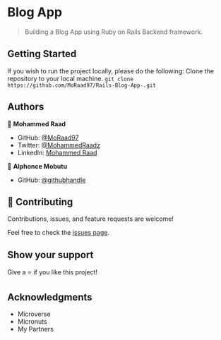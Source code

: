 # Blog App

> Building a Blog App using Ruby on Rails Backend framework.


## Getting Started 
If you wish to run the project locally, please do the following: Clone the repository to your local machine.
`git clone https://github.com/MoRaad97/Rails-Blog-App-.git`

## Authors

👤 **Mohammed Raad**

- GitHub: [@MoRaad97](https://github.com/MoRaad97)
- Twitter: [@MohammedRaadz](https://twitter.com/MohammedRaadz)
- LinkedIn: [Mohammed Raad](linkedin.com/in/mohammed-raad-600176210)

👤 **Alphonce Mobutu**

- GitHub: [@githubhandle](https://github.com/tingamapuro04)

## 🤝 Contributing

Contributions, issues, and feature requests are welcome!

Feel free to check the [issues page](../../issues/).

## Show your support

Give a ⭐️ if you like this project!

## Acknowledgments

- Microverse
- Micronuts
- My Partners
